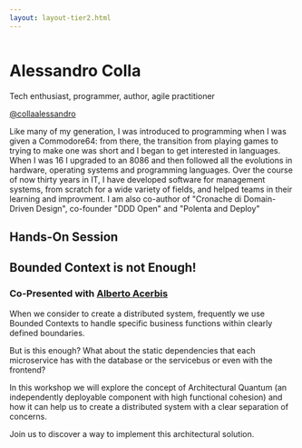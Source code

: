 ```yaml
---
layout: layout-tier2.html
---
```

<div class="container section featured-speaker">
   <div class="row">
     <div class="col-xs-12 col-sm-2 new-img-container">
       <img class="new-speaker-page-img alessandro-colla" />
       </div>
     <div class="col-xs-12 col-sm-10 copy-container">
       <h1 class="speaker-header">Alessandro Colla</h1>
       <span class="speaker-subtitle">Tech enthusiast, programmer, author, agile practitioner</span>
       <p><a href="https://twitter.com/collaalessandro" target=”_blank”>@collaalessandro</a></p>
       <p>Like many of my generation, I was introduced to programming when I was given a Commodore64: from there, the transition from playing games to trying to make one was short and I began to get interested in languages. When I was 16 I upgraded to an 8086 and then followed all the evolutions in hardware, operating systems and programming languages. Over the course of now thirty years in IT, I have developed software for management systems, from scratch for a wide variety of fields, and helped teams in their learning and improvment. I am also co-author of "Cronache di Domain-Driven Design", co-founder "DDD Open" and "Polenta and Deploy"</p> 
       <h2>Hands-On Session</h2>
        <h2 class="gold">Bounded Context is not Enough!</h2>
        <h3>Co-Presented with <a href="alberto-acerbis.html">Alberto Acerbis</a></h3>
       <p>When we consider to create a distributed system, frequently we use Bounded Contexts to handle specific business functions within clearly defined boundaries.</p>
        <p>But is this enough? What about the static dependencies that each microservice has with the database or the servicebus or even with the frontend?</p>
        <p>In this workshop we will explore the concept of Architectural Quantum (an independently deployable component with high functional cohesion) and how it can help us to create a distributed system with a clear separation of concerns.</p>
        <p>Join us to discover a way to implement this architectural solution.</p>
     </div>
   </div>
 </div>